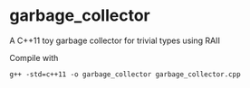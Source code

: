 # garbage_collector
A C++11 toy garbage collector for trivial types using RAII

Compile with
    
    g++ -std=c++11 -o garbage_collector garbage_collector.cpp
